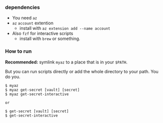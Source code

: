 
### dependencies
- You need ```az```
- ```az``` ```account``` extention
    - install with ```az extension add --name account```
- Also ```fzf``` for interactive scripts
    - install with ```brew``` or something.


### How to run
<b>Recommended:</b> symlink ```myaz``` to a place that is in your ```$PATH```.

But you can run scripts directly or add the whole directory to your path. You do you.

```
$ myaz 
$ myaz get-secret [vault] [secret]
$ myaz get-secret-interactive

or

$ get-secret [vault] [secret]
$ get-secret-interactive
```
